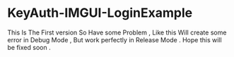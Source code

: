 # KeyAuth-IMGUI-LoginExample

This Is The First version So Have some Problem , Like this Will create some error in Debug Mode , But work perfectly in Release Mode . Hope this will be fixed soon . 

